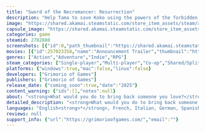 ```yaml
---
title: "Sword of the Necromancer: Resurrection"
description: "Help Tama to save Koko using the powers of the forbidden Sword of the Necromancer. Turn your foes into allies and reach the depths of the Necromancer's dungeon. Gain enough power to bring Koko back from the dead, no matter the cost. Now in 3D and with a renewed battle system!"
image: "https://shared.akamai.steamstatic.com/store_item_assets/steam/apps/2782880/header.jpg?t=1728639717"
capsule_image: "https://shared.akamai.steamstatic.com/store_item_assets/steam/apps/2782880/capsule_231x87.jpg?t=1728639717"
categories: game
steamid: 2782880
screenshots: [{"id":0,"path_thumbnail":"https://shared.akamai.steamstatic.com/store_item_assets/steam/apps/2782880/ss_d18a4e8f86d87d21c9f74b195771a60f4ca06704.600x338.jpg?t=1728639717","path_full":"https://shared.akamai.steamstatic.com/store_item_assets/steam/apps/2782880/ss_d18a4e8f86d87d21c9f74b195771a60f4ca06704.1920x1080.jpg?t=1728639717"},{"id":1,"path_thumbnail":"https://shared.akamai.steamstatic.com/store_item_assets/steam/apps/2782880/ss_b5f043d2a8b0586dd1646110c56dcbf3b31348b6.600x338.jpg?t=1728639717","path_full":"https://shared.akamai.steamstatic.com/store_item_assets/steam/apps/2782880/ss_b5f043d2a8b0586dd1646110c56dcbf3b31348b6.1920x1080.jpg?t=1728639717"},{"id":2,"path_thumbnail":"https://shared.akamai.steamstatic.com/store_item_assets/steam/apps/2782880/ss_65768a905c7c8d6524fbb32f8f22c4a155d181ec.600x338.jpg?t=1728639717","path_full":"https://shared.akamai.steamstatic.com/store_item_assets/steam/apps/2782880/ss_65768a905c7c8d6524fbb32f8f22c4a155d181ec.1920x1080.jpg?t=1728639717"},{"id":3,"path_thumbnail":"https://shared.akamai.steamstatic.com/store_item_assets/steam/apps/2782880/ss_106427c3e270aa9b7261605085c80361fd5f08cb.600x338.jpg?t=1728639717","path_full":"https://shared.akamai.steamstatic.com/store_item_assets/steam/apps/2782880/ss_106427c3e270aa9b7261605085c80361fd5f08cb.1920x1080.jpg?t=1728639717"},{"id":4,"path_thumbnail":"https://shared.akamai.steamstatic.com/store_item_assets/steam/apps/2782880/ss_ac9747e3dc5df7828584b6503a8ff3c920d48319.600x338.jpg?t=1728639717","path_full":"https://shared.akamai.steamstatic.com/store_item_assets/steam/apps/2782880/ss_ac9747e3dc5df7828584b6503a8ff3c920d48319.1920x1080.jpg?t=1728639717"}]
movies: [{"id":257023358,"name":"Announcement Trailer","thumbnail":"https://shared.akamai.steamstatic.com/store_item_assets/steam/apps/257023358/movie.293x165.jpg?t=1715765732","webm":{"480":"http://video.akamai.steamstatic.com/store_trailers/257023358/movie480_vp9.webm?t=1715765732","max":"http://video.akamai.steamstatic.com/store_trailers/257023358/movie_max_vp9.webm?t=1715765732"},"mp4":{"480":"http://video.akamai.steamstatic.com/store_trailers/257023358/movie480.mp4?t=1715765732","max":"http://video.akamai.steamstatic.com/store_trailers/257023358/movie_max.mp4?t=1715765732"},"highlight":true}]
genres: ["Action","Adventure","Indie","RPG"]
steam_categories: ["Single-player","Multi-player","Co-op","Shared/Split Screen Co-op","Shared/Split Screen","Steam Achievements","Full controller support","Steam Cloud","Remote Play Together"]
platforms: {"windows":true,"mac":false,"linux":false}
developers: ["Grimorio of Games"]
publishers: ["Grimorio of Games"]
release_date: {"coming_soon":true,"date":"2025"}
content_warning: {"ids":[],"notes":null}
about: "<strong>What would you do to bring back someone you love?</strong><br><br><i>Sword of the Necromancer: Resurrection</i> is a dungeon-crawler <strong>action RPG</strong> with procedural elements where you can revive your defeated enemies to make them fight alongside you. This is a remake of <i>Sword of the Necromancer </i>(2021), now in 3D and with renewed mechanics!<br><br><strong>Turn your foes into allies</strong> using the forbidden powers of the Sword of the Necromancer and help Tama reach the dungeon's depths in order to gain enough power to <strong>bring Koko back from the dead</strong>.<br><br>Gather a little army of monsters, equip yourself with weapons and relics and level up to take on the guardians that stand between you and your objective.<h2 class=\"bb_tag\">FEATURES</h2><br><ul class=\"bb_ul\"><li><strong>Turn your foes into allies:</strong> use the Sword of the Necromancer to revive defeated monsters and make them fight alongside you.<br></li><li><strong>Plan your battles, control the dead:</strong> customize your summons' behaviour with the <i>Tactics</i> feature.<br></li><li><strong>New dimension, new battle system:</strong> improved combos and a new companion AI system.<br></li><li><strong>Level up:</strong> enhance your character and your monsters by fighting together. <br></li><li><strong>Relive the journey:</strong> Discover Tama and Koko's past as you advance through the dungeon.<br></li><li><strong>Local co-op play:</strong> Play with a friend in local co-op.</li></ul><h2 class=\"bb_tag\">STORY</h2><br>&quot;<i>Legend says that, deep within these mountains, a heretic decided to violate the will of the gods in order to achieve eternal life.<br><br>The heretic succeeded in this aberrant attempt, and created a tool for forbidden rituals that could grant immortality… and even bring back the dead.<br><br>Over the years and centuries many have tried to get that power for themselves, but all they found in the Necromancer’s crypt was their demise.<br><br>They say that the tool the Necromancer created is also a weapon…<br><br>The Sword of the Necromancer</i>”<br><br><strong>Tama</strong> is a former rogue that is tasked to escort the priestess <strong>Koko</strong> in her <strong>pilgrimage</strong> around the continent. <strong>During their travel Koko dies</strong>, and Tama carries the corpse to the Necromancer's crypt, where legends say there dwells a power that may <strong>resurrect the dead</strong>.<br><br>Filled with despair, Tama will enter the dungeon with the aim of obtaining the <strong>forbidden power of necromancy</strong>, ignoring the dangers that lurk in the shadows."
detailed_description: "<strong>What would you do to bring back someone you love?</strong><br><br><i>Sword of the Necromancer: Resurrection</i> is a dungeon-crawler <strong>action RPG</strong> with procedural elements where you can revive your defeated enemies to make them fight alongside you. This is a remake of <i>Sword of the Necromancer </i>(2021), now in 3D and with renewed mechanics!<br><br><strong>Turn your foes into allies</strong> using the forbidden powers of the Sword of the Necromancer and help Tama reach the dungeon's depths in order to gain enough power to <strong>bring Koko back from the dead</strong>.<br><br>Gather a little army of monsters, equip yourself with weapons and relics and level up to take on the guardians that stand between you and your objective.<h2 class=\"bb_tag\">FEATURES</h2><br><ul class=\"bb_ul\"><li><strong>Turn your foes into allies:</strong> use the Sword of the Necromancer to revive defeated monsters and make them fight alongside you.<br></li><li><strong>Plan your battles, control the dead:</strong> customize your summons' behaviour with the <i>Tactics</i> feature.<br></li><li><strong>New dimension, new battle system:</strong> improved combos and a new companion AI system.<br></li><li><strong>Level up:</strong> enhance your character and your monsters by fighting together. <br></li><li><strong>Relive the journey:</strong> Discover Tama and Koko's past as you advance through the dungeon.<br></li><li><strong>Local co-op play:</strong> Play with a friend in local co-op.</li></ul><h2 class=\"bb_tag\">STORY</h2><br>&quot;<i>Legend says that, deep within these mountains, a heretic decided to violate the will of the gods in order to achieve eternal life.<br><br>The heretic succeeded in this aberrant attempt, and created a tool for forbidden rituals that could grant immortality… and even bring back the dead.<br><br>Over the years and centuries many have tried to get that power for themselves, but all they found in the Necromancer’s crypt was their demise.<br><br>They say that the tool the Necromancer created is also a weapon…<br><br>The Sword of the Necromancer</i>”<br><br><strong>Tama</strong> is a former rogue that is tasked to escort the priestess <strong>Koko</strong> in her <strong>pilgrimage</strong> around the continent. <strong>During their travel Koko dies</strong>, and Tama carries the corpse to the Necromancer's crypt, where legends say there dwells a power that may <strong>resurrect the dead</strong>.<br><br>Filled with despair, Tama will enter the dungeon with the aim of obtaining the <strong>forbidden power of necromancy</strong>, ignoring the dangers that lurk in the shadows."
languages: "English<strong>*</strong>, French, Italian, German, Spanish - Spain, Japanese<strong>*</strong>, Catalan, Basque, Galician<br><strong>*</strong>languages with full audio support"
reviews: null
support_info: {"url":"https://grimorioofgames.com/","email":""}
---
```


